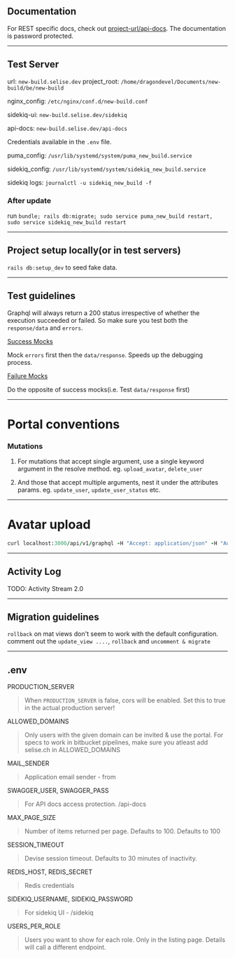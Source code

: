 ## Documentation
For REST specific docs, check out [project-url/api-docs](https://new-build.selise.dev/api-docs/index.html). The documentation is password protected. 

---

## Test Server 

url: `new-build.selise.dev`
project_root: `/home/dragondevel/Documents/new-build/be/new-build`

nginx_config: `/etc/nginx/conf.d/new-build.conf`

sidekiq-ui: `new-build.selise.dev/sidekiq`

api-docs: `new-build.selise.dev/api-docs`

Credentials available in the `.env` file.

puma_config: `/usr/lib/systemd/system/puma_new_build.service`

sidekiq_config: `/usr/lib/systemd/system/sidekiq_new_build.service`

sidekiq logs: `journalctl -u sidekiq_new_build -f`


### After update

run `bundle; rails db:migrate; sudo service puma_new_build restart, sudo service sidekiq_new_build restart`

---

## Project setup locally(or in test servers)

`rails db:setup_dev` to seed fake data.

---

## Test guidelines

Graphql will always return a 200 status irrespective of whether the execution succeeded or failed. So make sure you test both the `response/data` and `errors`.

<u>Success Mocks</u>
 
Mock `errors` first then the `data/response`. Speeds up the debugging process.

<u>Failure Mocks</u>

Do the opposite of success mocks(i.e. Test `data/response` first)

---

# Portal conventions

### Mutations

1. For mutations that accept single argument, use a single keyword argument in the resolve method. eg. `upload_avatar`, `delete_user`

2. And those that accept multiple arguments, nest it under the attributes params. eg. `update_user`, `update_user_status` etc.

---


# Avatar upload

```ruby
curl localhost:3000/api/v1/graphql -H "Accept: application/json" -H "Authorization: Bearer eyJhbGciOiJIUzI1NiJ9.eyJqdGkiOiI3OTA2ZmM0ZS04YTA5LTQ2YmEtOTE3YS05M2M4ZDY5ZjZiYmEiLCJzdWIiOiI1YTVmYmI0NS0zYmE2LTQzMDgtODlkYy01NTYzNjc1Nzc5ZWEiLCJzY3AiOiJ1c2VyIiwiYXVkIjpudWxsLCJpYXQiOjE2MTk2Mjk2MjksImV4cCI6MTYxOTYzMzIyOX0.k-OYoMA31JsMf-8L2FflBzXFv2poCYxV_N5J_Hkf6W0``" -F operations='{ "query": "mutation (\$avatar: Upload!) { uploadAvatar(input: { avatar: \$avatar }) { user { profile {avatarUrl} } } }", "variables": { "avatar": null} }' -F map='{ "0": ["variables.avatar"] }' -F 0=@spec/files/matrix.jpeg
```

---

## Activity Log

TODO: Activity Stream 2.0

--- 
## Migration guidelines

`rollback` on mat views don't seem to work with the default configuration. comment out the `update_view ....`, `rollback` and `uncomment & migrate`

---

## .env

PRODUCTION_SERVER
> When `PRODUCTION_SERVER` is false, cors will be enabled.
  Set this to true in the actual production server!

ALLOWED_DOMAINS
> Only users with the given domain can be invited & use the portal. For specs to work in bitbucket pipelines, make sure you atleast add selise.ch in ALLOWED_DOMAINS

MAIL_SENDER
> Application email sender - from

SWAGGER_USER, SWAGGER_PASS
> For API docs access protection. /api-docs

MAX_PAGE_SIZE
> Number of items returned per page. Defaults to 100. Defaults to 100

SESSION_TIMEOUT
> Devise session timeout. Defaults to 30 minutes of inactivity.

REDIS_HOST, REDIS_SECRET
> Redis credentials

SIDEKIQ_USERNAME, SIDEKIQ_PASSWORD
> For sidekiq UI - /sidekiq

USERS_PER_ROLE
> Users you want to show for each role. Only in the listing page. Details will call a different endpoint.
